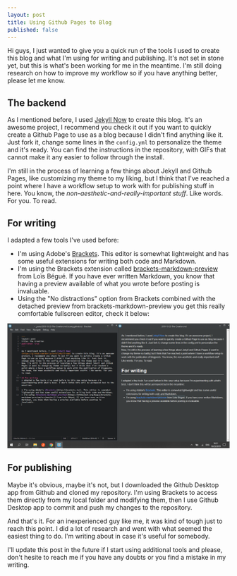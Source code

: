 ```yaml
---
layout: post
title: Using Github Pages to Blog
published: false
---
```


Hi guys, I just wanted to give you a quick run of the tools I used to create this blog and what I'm using for writing and publishing. It's not set in stone yet, but this is what's been working for me in the meantime. I'm still doing research on how to improve my workflow so if you have anything better, please let me know.

## The backend
As I mentioned before, I used [Jekyll Now](https://github.com/barryclark/jekyll-now) to create this blog. It's an awesome project, I recommend you check it out if you want to quickly create a Github Page to use as a blog because I didn't find anything like it. Just fork it, change some lines in the `config.yml` to personalize the theme and it's ready. You can find the instructions in the repository, with GIFs that cannot make it any easier to follow through the install.

I'm still in the process of learning a few things about Jekyll and Github Pages, like customizing my theme to my liking, but I think that I've reached a point where I have a workflow setup to work with for publishing stuff in here. You know, the *non-aesthetic-and-really-important stuff*. Like words. For you. To read.

## For writing 
I adapted a few tools I've used before:

* I'm using Adobe's [Brackets](http://brackets.io/). This editor is somewhat lightweight and has some useful extensions for writing both code and Markdown. 
* I'm using the Brackets extension called [brackets-markdown-preview](https://bitbucket.org/begue/brackets-markdown-preview/src/master/) from Loïs Bégué. If you have ever written Markdown, you know that having a preview available of what you wrote before posting is invaluable.
* Using the "No distractions" option from Brackets combined with the detached preview from brackets-markdown-preview you get this really comfortable fullscreen editor, check it below:

![Capture of the editor setup](/images/post/editor.png "Nice editor, huh?")

## For publishing
Maybe it's obvious, maybe it's not, but I downloaded the Github Desktop app from Github and cloned my repository. I'm using Brackets to access them directly from my local folder and modifying them, then I use Github Desktop app to commit and push my changes to the repository.



And that's it. For an inexperienced guy like me, it was kind of tough just to reach this point. I did a lot of research and went with what seemed the easiest thing to do. I'm writing about in case it's useful for somebody.

I'll update this post in the future if I start using additional tools and please, don't hesite to reach me if you have any doubts or you find a mistake in my writing.